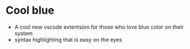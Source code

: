 # Cool blue
- A cool new vscode extentsion for those who love blue color on their system
- syntax highlighting that is easy on the eyes